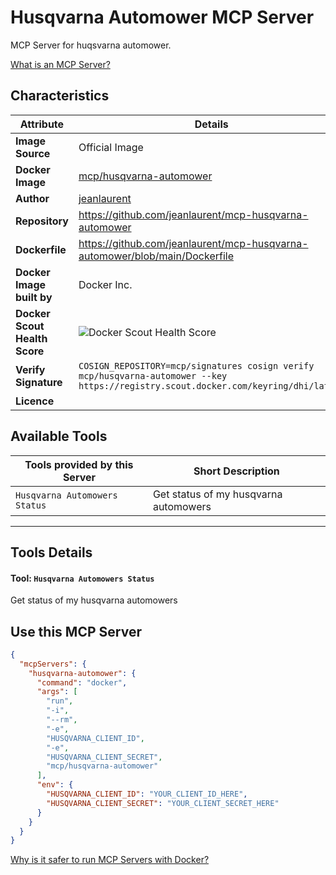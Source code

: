 # Husqvarna Automower MCP Server

MCP Server for huqsvarna automower.

[What is an MCP Server?](https://www.anthropic.com/news/model-context-protocol)

## Characteristics
Attribute|Details|
|-|-|
**Image Source**|Official Image
**Docker Image**|[mcp/husqvarna-automower](https://hub.docker.com/repository/docker/mcp/husqvarna-automower)
**Author**|[jeanlaurent](https://github.com/jeanlaurent)
**Repository**|https://github.com/jeanlaurent/mcp-husqvarna-automower
**Dockerfile**|https://github.com/jeanlaurent/mcp-husqvarna-automower/blob/main/Dockerfile
**Docker Image built by**|Docker Inc.
**Docker Scout Health Score**| ![Docker Scout Health Score](https://api.scout.docker.com/v1/policy/insights/org-image-score/badge/mcp/husqvarna-automower)
**Verify Signature**|`COSIGN_REPOSITORY=mcp/signatures cosign verify mcp/husqvarna-automower --key https://registry.scout.docker.com/keyring/dhi/latest`
**Licence**|

## Available Tools
Tools provided by this Server|Short Description
-|-
`Husqvarna Automowers Status`|Get status of my husqvarna automowers|

---
## Tools Details

#### Tool: **`Husqvarna Automowers Status`**
Get status of my husqvarna automowers
## Use this MCP Server

```json
{
  "mcpServers": {
    "husqvarna-automower": {
      "command": "docker",
      "args": [
        "run",
        "-i",
        "--rm",
        "-e",
        "HUSQVARNA_CLIENT_ID",
        "-e",
        "HUSQVARNA_CLIENT_SECRET",
        "mcp/husqvarna-automower"
      ],
      "env": {
        "HUSQVARNA_CLIENT_ID": "YOUR_CLIENT_ID_HERE",
        "HUSQVARNA_CLIENT_SECRET": "YOUR_CLIENT_SECRET_HERE"
      }
    }
  }
}
```

[Why is it safer to run MCP Servers with Docker?](https://www.docker.com/blog/the-model-context-protocol-simplifying-building-ai-apps-with-anthropic-claude-desktop-and-docker/)
